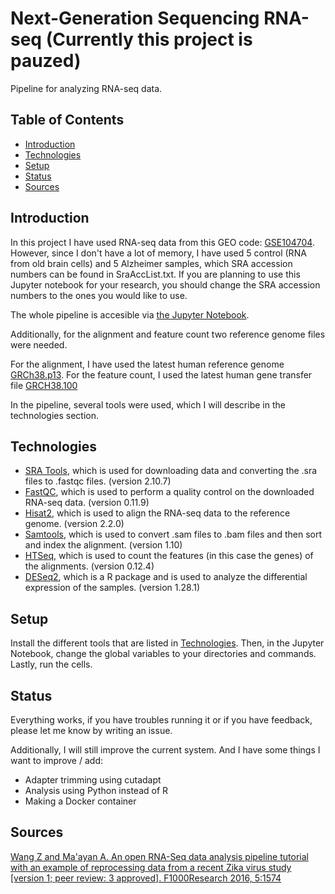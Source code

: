 # Next-Generation Sequencing RNA-seq (Currently this project is pauzed)

Pipeline for analyzing RNA-seq data.

## Table of Contents

* [Introduction](#Introduction)
* [Technologies](#Technologies)
* [Setup](#Setup)
* [Status](#Status)
* [Sources](#Sources)

## Introduction

In this project I have used RNA-seq data from this GEO code: [GSE104704](https://www.ncbi.nlm.nih.gov/geo/query/acc.cgi?acc=GSE104704).
However, since I don't have a lot of memory, I have used 5 control \(RNA from old brain cells\) and 5 Alzheimer samples, which SRA accession numbers can be found in SraAccList.txt. If you are planning to use this Jupyter notebook for your research, you should change the SRA accession numbers to the ones you would like to use.

The whole pipeline is accesible via [the Jupyter Notebook](https://nbviewer.jupyter.org/github/Mees-Molenaar/NGS_Alzheimer_Project/blob/master/NGS_pipeline.ipynb).

Additionally, for the alignment and feature count two reference genome files were needed. 

For the alignment, I have used the latest human reference genome [GRCh38.p13](https://www.ncbi.nlm.nih.gov/assembly/GCF_000001405.39).
For the feature count, I used the latest human gene transfer file [GRCH38.100](ftp://ftp.ensembl.org/pub/release-100/gtf/homo_sapiens/Homo_sapiens.GRCh38.100.gtf.gz)

In the pipeline, several tools were used, which I will describe in the technologies section.

## Technologies

* [SRA Tools](https://ncbi.github.io/sra-tools/), which is used for downloading data and converting the .sra files to .fastqc files. (version 2.10.7)
* [FastQC](https://www.bioinformatics.babraham.ac.uk/projects/fastqc/), which is used to perform a quality control on the downloaded RNA-seq data. (version 0.11.9)
* [Hisat2](http://daehwankimlab.github.io/hisat2/), which is used to align the RNA-seq data to the reference genome. (version 2.2.0)
* [Samtools](http://www.htslib.org/doc/samtools.html), which is used to convert .sam files to .bam files and then sort and index the alignment. (version 1.10)
* [HTSeq](https://htseq.readthedocs.io/en/master/), which is used to count the features (in this case the genes) of the alignments. (version 0.12.4)
* [DESeq2](https://bioconductor.org/packages/release/bioc/html/DESeq2.html), which is a R package and is used to analyze the differential expression of the samples. (version 1.28.1)

## Setup

Install the different tools that are listed in [Technologies](#Technologies). Then, in the Jupyter Notebook, change the global variables to your directories and commands. Lastly, run the cells.

## Status

Everything works, if you have troubles running it or if you have feedback, please let me know by writing an issue.

Additionally, I will still improve the current system. And I have some things I want to improve / add:

* Adapter trimming using cutadapt
* Analysis using Python instead of R
* Making a Docker container

## Sources

 [Wang Z and Ma'ayan A. An open RNA-Seq data analysis pipeline tutorial with an example of reprocessing data from a recent Zika virus study [version 1; peer review: 3 approved]. F1000Research 2016, 5:1574](https://doi.org/10.12688/f1000research.9110.1) 
